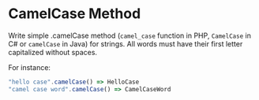 # CamelCase Method

Write simple .camelCase method (`camel_case` function in PHP, `CamelCase` in C# or `camelCase` in Java) for strings. All words must have their first letter capitalized without spaces.

For instance:
```javascript
"hello case".camelCase() => HelloCase
"camel case word".camelCase() => CamelCaseWord
```